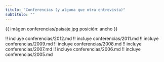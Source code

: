 ```yaml
---
titulo: "Conferencias (y alguna que otra entrevista)"
subtitulo: ""
---
```

{{ imágen conferencias/paisaje.jpg posición: ancho }}

!! incluye conferencias/2012.md
!! incluye conferencias/2011.md
!! incluye conferencias/2009.md
!! incluye conferencias/2008.md
!! incluye conferencias/2007.md
!! incluye conferencias/2006.md
!! incluye conferencias/2005.md
